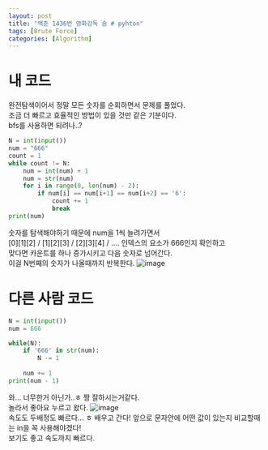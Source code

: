 ```yaml
---
layout: post
title: "백준 1436번 영화감독 숌 # pyhton"
tags: [Brute Force]
categories: [Algorithm]
---
```

# 내 코드
완전탐색이어서 정말 모든 숫자를 순회하면서 문제를 풀었다.      
조금 더 빠르고 효율적인 방법이 있을 것만 같은 기분이다.     
bfs를 사용하면 되려나..?    

```python
N = int(input())
num = "666"
count = 1
while count != N:
    num = int(num) + 1
    num = str(num)
    for i in range(0, len(num) - 2):
        if num[i] == num[i+1] == num[i+2] == '6':
            count += 1
            break
print(num)
```
숫자를 탐색해야하기 때문에 num을 1씩 늘려가면서     
[0][1][2] / [1][2][3] / [2][3][4] / .... 인덱스의 요소가 666인지 확인하고    
맞다면 카운트를 하나 증가시키고 다음 숫자로 넘어간다.    
이걸 N번째의 숫자가 나올때까지 반복한다.
![image](https://user-images.githubusercontent.com/50114210/64584171-b41c7b80-d3ce-11e9-8cb9-45c4b59e76c4.png)     
# 다른 사람 코드
```python
N = int(input())
num = 666

while(N):
    if '666' in str(num):
        N -= 1
    
    num += 1
print(num - 1)
```
와... 너무한거 아닌가..ㅎ 짱 잘하시는거같다.    
놀라서 좋아요 누르고 왔다.
![image](https://user-images.githubusercontent.com/50114210/64584112-93542600-d3ce-11e9-88c4-9884263a65aa.png)     
속도도 두배정도 빠르다... ㅎ 배우고 간다!
앞으로 문자안에 어떤 값이 있는지 비교할때는 in을 꼭 사용해야겠다!   
보기도 좋고 속도까지 빠르다.
